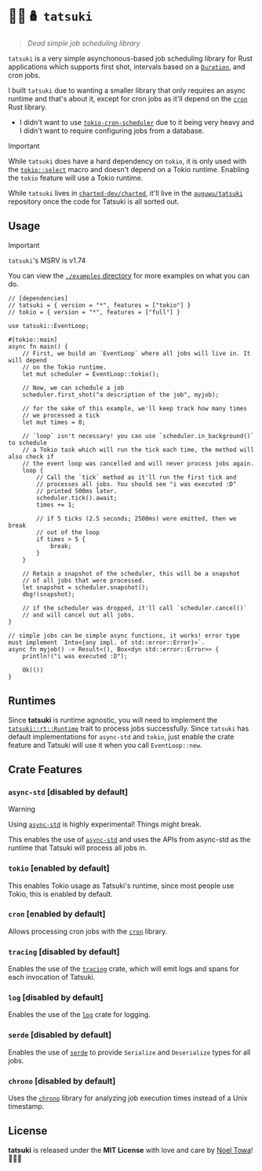 # 🐻‍❄️🪆 `tatsuki`

> _Dead simple job scheduling library_

`tatsuki` is a very simple asynchonous-based job scheduling library for Rust applications which supports first shot, intervals based on a [`Duration`], and cron jobs.

I built `tatsuki` due to wanting a smaller library that only requires an async runtime and that's about it, except for cron jobs as it'll depend on the [`cron`] Rust library.

-   I didn't want to use [`tokio-cron-scheduler`](https://docs.rs/tokio-cron-scheduler) due to it being very heavy and I didn't want to require configuring jobs from a database.

> [!IMPORTANT]
> While `tatsuki` does have a hard dependency on `tokio`, it is only used with the [`tokio::select`] macro and doesn't depend on a Tokio runtime. Enabling the `tokio` feature will use a Tokio runtime.
>
> While `tatsuki` lives in [`charted-dev/charted`], it'll live in the [`auguwu/tatsuki`] repository once the code for Tatsuki is all sorted out.

## Usage

<!-- prettier-ignore -->
> [!IMPORTANT]
> `tatsuki`'s MSRV is v1.74

You can view the [`./examples` directory](./examples) for more examples on what you can do.

```rust,ignore
// [dependencies]
// tatsuki = { version = "*", features = ["tokio"] }
// tokio = { version = "*", features = ["full"] }

use tatsuki::EventLoop;

#[tokio::main]
async fn main() {
    // First, we build an `EventLoop` where all jobs will live in. It will depend
    // on the Tokio runtime.
    let mut scheduler = EventLoop::tokio();

    // Now, we can schedule a job
    scheduler.first_shot("a description of the job", myjob);

    // for the sake of this example, we'll keep track how many times
    // we processed a tick
    let mut times = 0;

    // `loop` isn't necessary! you can use `scheduler.in_background()` to schedule
    // a Tokio task which will run the tick each time, the method will also check if
    // the event loop was cancelled and will never process jobs again.
    loop {
        // Call the `tick` method as it'll run the first tick and
        // processes all jobs. You should see "i was executed :D"
        // printed 500ms later.
        scheduler.tick().await;
        times += 1;

        // if 5 ticks (2.5 seconds; 2500ms) were emitted, then we break
        // out of the loop
        if times > 5 {
            break;
        }
    }

    // Retain a snapshot of the scheduler, this will be a snapshot
    // of all jobs that were processed.
    let snapshot = scheduler.snapshot();
    dbg!(snapshot);

    // if the scheduler was dropped, it'll call `scheduler.cancel()`
    // and will cancel out all jobs.
}

// simple jobs can be simple async functions, it works! error type must implement `Into<{any impl. of std::error::Error}>`.
async fn myjob() -> Result<(), Box<dyn std::error::Error>> {
    println!("i was executed :D");

    Ok(())
}
```

## Runtimes

Since **tatsuki** is runtime agnostic, you will need to implement the [`tatsuki::rt::Runtime`](https://docs.rs/tatsuki) trait to process jobs successfully. Since `tatsuki` has default implementations for `async-std` and `tokio`, just enable the crate feature and Tatsuki will use it when you call `EventLoop::new`.

## Crate Features

### `async-std` [disabled by default]

> [!WARNING]
> Using [`async-std`](https://docs.rs/async-std) is highly experimental! Things might break.

This enables the use of [`async-std`](https://docs.rs/async-std) and uses the APIs from async-std as the runtime that Tatsuki will process all jobs in.

### `tokio` [enabled by default]

This enables Tokio usage as Tatsuki's runtime, since most people use Tokio, this is enabled by default.

### `cron` [enabled by default]

Allows processing cron jobs with the [`cron`](https://docs.rs/cron) library.

### `tracing` [disabled by default]

Enables the use of the [`tracing`](https://docs.rs/tracing) crate, which will emit logs and spans for each invocation of Tatsuki.

### `log` [disabled by default]

Enables the use of the [`log`](https://docs.rs/log) crate for logging.

### `serde` [disabled by default]

Enables the use of [`serde`](https://docs.rs/serde) to provide `Serialize` and `Deserialize` types for all jobs.

### `chrono` [disabled by default]

Uses the [`chrono`](https://docs.rs/chrono) library for analyzing job execution times instead of a Unix timestamp.

## License

**tatsuki** is released under the **MIT License** with love and care by [Noel Towa](https://floofy.dev)! :polar_bear::purple_heart:

[`charted-dev/charted`]: https://github.com/charted-dev/charted
[`auguwu/tatsuki`]: https://github.com/auguwu/tatsuki
[`tokio::select`]: https://tokio.rs/tokio/tutorial/select
[`Duration`]: https://doc.rust-lang.org/stable/core/time/struct.Duration.html
[`cron`]: https://docs.rs/cron
